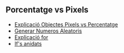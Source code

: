 ## Porcentatge vs Pixels

* [Explicació Objectes Pixels vs Percentatge](https://www.youtube.com/watch?v=fgl8IQS_YFU&list=PLwMWARFV3qSr_B0dIewfvIExuuYogisHP&index=3)
* [Generar Numeros Aleatoris](https://www.youtube.com/watch?v=xdegKBKRxa0&list=PLwMWARFV3qSr_B0dIewfvIExuuYogisHP&index=8)
* [Explicació for](https://www.youtube.com/watch?v=p526e1h2m0A&list=PLCTD_CpMeEKS15LJHtAIocRCnHSLFuktA&index=29)
* [If's anidats](https://www.youtube.com/watch?v=FlSKO3sZYtY&list=PLCTD_CpMeEKS15LJHtAIocRCnHSLFuktA&index=30)
